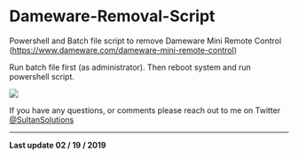 # Dameware-Removal-Script

Powershell and Batch file script to remove Dameware Mini Remote Control (https://www.dameware.com/dameware-mini-remote-control)

Run batch file first (as administrator). Then reboot system and run powershell script. 

<img src="https://i.imgur.com/fSWlxHx.png">

If you have any questions, or comments please reach out to me on Twitter <a href="https://twitter.com/sultansolutions"> @SultanSolutions </a> 

---

**Last update 02 / 19 / 2019** 

